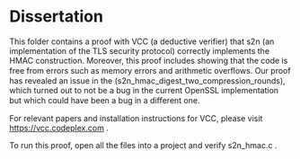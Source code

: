 # Dissertation

This folder contains a proof with VCC (a deductive verifier) that s2n (an implementation of the TLS security protocol) correctly implements the HMAC construction. Moreover, this proof includes showing that the code is free from errors such as memory errors and arithmetic overﬂows. Our proof has revealed an issue in the (s2n_hmac_digest_two_compression_rounds), which turned out to not be a bug in the current OpenSSL implementation but which could have been a bug in a diﬀerent one.

For relevant papers and installation instructions for VCC, please visit https://vcc.codeplex.com .

To run this proof, open all the files into a project and verify s2n_hmac.c .



